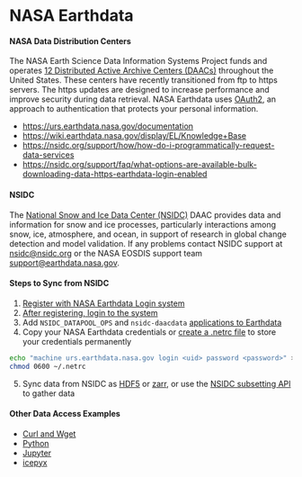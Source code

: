 NASA Earthdata
==============

#### NASA Data Distribution Centers
The NASA Earth Science Data Information Systems Project funds and operates [12 Distributed Active Archive Centers (DAACs)](https://earthdata.nasa.gov/about/daacs) throughout the United States.  These centers have recently transitioned from ftp to https servers.
The https updates are designed to increase performance and improve security during data retrieval. NASA Earthdata uses [OAuth2](https://wiki.earthdata.nasa.gov/pages/viewpage.action?pageId=71700485), an approach to authentication that protects your personal information.
- https://urs.earthdata.nasa.gov/documentation
- https://wiki.earthdata.nasa.gov/display/EL/Knowledge+Base
- https://nsidc.org/support/how/how-do-i-programmatically-request-data-services
- https://nsidc.org/support/faq/what-options-are-available-bulk-downloading-data-https-earthdata-login-enabled

#### NSIDC
The [National Snow and Ice Data Center (NSIDC)](https://nsidc.org/daac/) DAAC provides data and information for snow and ice processes, particularly interactions among snow, ice, atmosphere, and ocean, in support of research in global change detection and model validation. If any problems contact NSIDC support at [nsidc@nsidc.org](mailto:nsidc@nsidc.org) or the NASA EOSDIS support team [support@earthdata.nasa.gov](mailto:support@earthdata.nasa.gov).

#### Steps to Sync from NSIDC
1. [Register with NASA Earthdata Login system](https://urs.earthdata.nasa.gov/users/new)
2. [After registering, login to the system](https://urs.earthdata.nasa.gov/home)
3. Add `NSIDC_DATAPOOL_OPS` and `nsidc-daacdata` [applications to Earthdata](https://wiki.earthdata.nasa.gov/display/EL/How+To+Pre-authorize+an+application)
4. Copy your NASA Earthdata credentials or [create a .netrc file](https://nsidc.org/support/how/v0-programmatic-data-access-guide) to store your credentials permanently
```bash
echo "machine urs.earthdata.nasa.gov login <uid> password <password>" >> ~/.netrc
chmod 0600 ~/.netrc
```
5. Sync data from NSIDC as [HDF5](https://github.com/tsutterley/read-ICESat-2/blob/main/scripts/nsidc_icesat2_sync.py) or [zarr](https://github.com/tsutterley/read-ICESat-2/blob/main/scripts/nsidc_icesat2_convert.py), or use the [NSIDC subsetting API](https://github.com/tsutterley/nsidc-subsetter) to gather data

#### Other Data Access Examples
- [Curl and Wget](https://wiki.earthdata.nasa.gov/display/EL/How+To+Access+Data+With+cURL+And+Wget)
- [Python](https://wiki.earthdata.nasa.gov/display/EL/How+To+Access+Data+With+Python)
- [Jupyter](https://github.com/nsidc/NSIDC-Data-Access-Notebook)
- [icepyx](https://github.com/icesat2py/icepyx)
